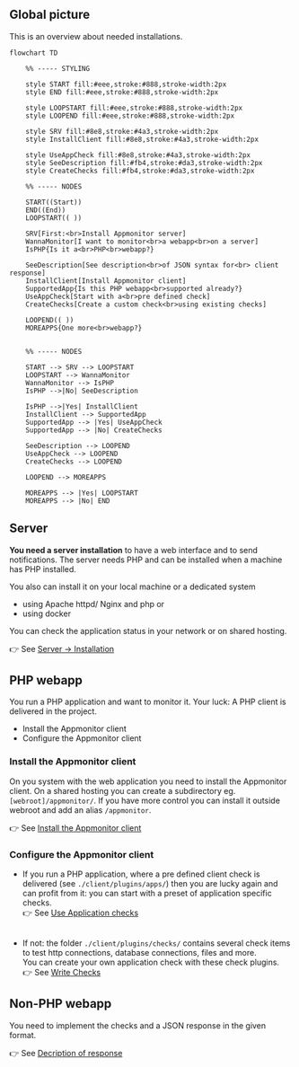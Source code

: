 ## Global picture

This is an overview about needed installations.

``` mermaid
flowchart TD

    %% ----- STYLING

    style START fill:#eee,stroke:#888,stroke-width:2px
    style END fill:#eee,stroke:#888,stroke-width:2px

    style LOOPSTART fill:#eee,stroke:#888,stroke-width:2px
    style LOOPEND fill:#eee,stroke:#888,stroke-width:2px

    style SRV fill:#8e8,stroke:#4a3,stroke-width:2px
    style InstallClient fill:#8e8,stroke:#4a3,stroke-width:2px
    
    style UseAppCheck fill:#8e8,stroke:#4a3,stroke-width:2px
    style SeeDescription fill:#fb4,stroke:#da3,stroke-width:2px
    style CreateChecks fill:#fb4,stroke:#da3,stroke-width:2px

    %% ----- NODES

    START((Start))
    END((End))
    LOOPSTART(( ))
    
    SRV[First:<br>Install Appmonitor server]
    WannaMonitor[I want to monitor<br>a webapp<br>on a server]
    IsPHP{Is it a<br>PHP<br>webapp?}

    SeeDescription[See description<br>of JSON syntax for<br> client response]
    InstallClient[Install Appmonitor client]
    SupportedApp{Is this PHP webapp<br>supported already?}
    UseAppCheck[Start with a<br>pre defined check]
    CreateChecks[Create a custom check<br>using existing checks]

    LOOPEND(( ))
    MOREAPPS{One more<br>webapp?}


    %% ----- NODES

    START --> SRV --> LOOPSTART
    LOOPSTART --> WannaMonitor
    WannaMonitor --> IsPHP
    IsPHP -->|No| SeeDescription
    
    IsPHP -->|Yes| InstallClient
    InstallClient --> SupportedApp
    SupportedApp --> |Yes| UseAppCheck
    SupportedApp --> |No| CreateChecks

    SeeDescription --> LOOPEND
    UseAppCheck --> LOOPEND
    CreateChecks --> LOOPEND

    LOOPEND --> MOREAPPS

    MOREAPPS --> |Yes| LOOPSTART
    MOREAPPS --> |No| END

```

## Server

**You need a server installation** to have a web interface and to send notifications.
The server needs PHP and can be installed when a machine has PHP installed.

You also can install it on your local machine or a dedicated system

* using Apache httpd/ Nginx and php or
* using docker

You can check the application status in your network or on shared hosting.

👉 See [Server -> Installation](../40_Server/10_Installation.md)

## PHP webapp

You run a PHP application and want to monitor it. Your luck: A PHP client is delivered in the project. 

* Install the Appmonitor client
* Configure the Appmonitor client

### Install the Appmonitor client

On you system with the web application you need to install the Appmonitor client. 
On a shared hosting you can create a subdirectory eg. `[webroot]/appmonitor/`.
If you have more control you can install it outside webroot and add an alias `/appmonitor`. 

👉 See [Install the Appmonitor client](../60_PHP-client/20_Install_PHP-client.md)

### Configure the Appmonitor client

* If you run a PHP application, where a pre defined client check is delivered (see `./client/plugins/apps/`) then you are lucky again and can profit from it: you can start with a preset of application specific checks.<br>👉 See [Use Application checks](../70_PHP-client/60_Plugins/10_Apps/10_Introduction.md)<br><br>

* If not: the folder `./client/plugins/checks/` contains several check items to test http connections, database connections, files and more.<br>You can create your own application check with these check plugins.<br>👉 See [Write Checks](../70_PHP-client/30_Monitor_an_application.md)

## Non-PHP webapp

You need to implement the checks and a JSON response in the given format.

👉 See [Decription of response](../50_Client/20_Description_of_response.md)
